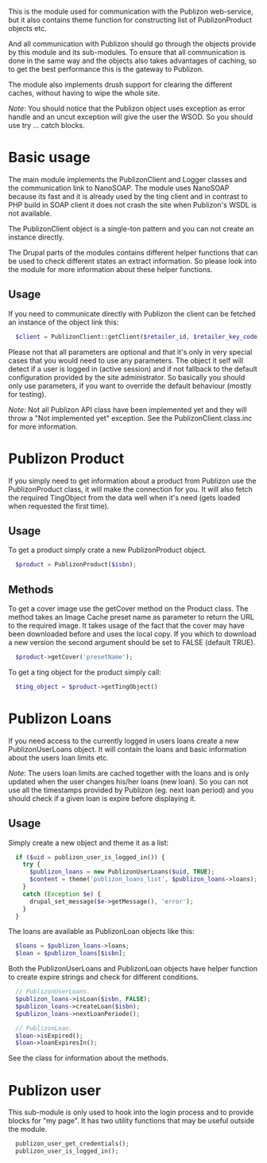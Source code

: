 This is the module used for communication with the Publizon web-service, but it
also contains theme function for constructing list of PublizonProduct objects
etc.

And all communication with Publizon should go through the objects provide by
this module and its sub-modules. To ensure that all communication is done in the
same way and the objects also takes advantages of caching, so to get the best
performance this is the gateway to Publizon.

The module also implements drush support for clearing the different caches,
without having to wipe the whole site.

_Note_: You should notice that the Publizon object uses exception as error
handle and an uncut exception will give the user the WSOD. So you should use
try ... catch blocks.

# Basic usage
The main module implements the PublizonClient and Logger classes and the
communication link to NanoSOAP. The module uses NanoSOAP because its fast and it
is already used by the ting client and in contrast to PHP build in SOAP client
it does not crash the site when Publizon's WSDL is not available.

The PublizonClient object is a single-ton pattern and you can not create an
instance directly.

The Drupal parts of the modules contains different helper functions that can be
used to check different states an extract information. So please look into the
module for more information about these helper functions.

## Usage
If you need to communicate directly with Publizon the client can be fetched an
instance of the object link this:

```php
  $client = PublizonClient::getClient($retailer_id, $retailer_key_code, $langcode, $logger);
```

Please not that all parameters are optional and that it's only in very special
cases that you would need to use any parameters. The object it self will detect
if a user is logged in (active session) and if not fallback to the default
configuration provided by the site administrator. So basically you should only
use parameters, if you want to override the default behaviour (mostly for
testing).

_Note_: Not all Publizon API class have been implemented yet and they will throw
 a "Not implemented yet" exception. See the PublizonClient.class.inc for more
information.

# Publizon Product
If you simply need to get information about a product from Publizon use the
PublizonProduct class, it will make the connection for you. It will also fetch
the required TingObject from the data well when it's need (gets loaded when
requested the first time).

## Usage
To get a product simply crate a new PublizonProduct object.

```php
  $product = PublizonProduct($isbn);
```

## Methods
To get a cover image use the getCover method on the Product class. The method
takes an Image Cache preset name as parameter to return the URL to the required
image. It takes usage of the fact that the cover may have been downloaded before
and uses the local copy. If you which to download a new version the second
argument should be set to FALSE (default TRUE).

```php
  $product->getCover('presetName');
```

To get a ting object for the product simply call:

```php
  $ting_object = $product->getTingObject()
```

# Publizon Loans
If you need access to the currently logged in users loans create a new
PublizonUserLoans object. It will contain the loans and basic information about
the users loan limits etc.

_Note_: The users loan limits are cached together with the loans and is only
updated when the user changes his/her loans (new loan). So you can not use all
the timestamps provided by Publizon (eg. next loan period) and you should check
if a given loan is expire before displaying it.

## Usage
Simply create a new object and theme it as a list:

```php
  if ($uid = publizon_user_is_logged_in()) {
    try {
      $publizon_loans = new PublizonUserLoans($uid, TRUE);
      $content = theme('publizon_loans_list', $publizon_loans->loans);
    }
    catch (Exception $e) {
      drupal_set_message($e->getMessage(), 'error');
    }
  }
```

The loans are available as PublizonLoan objects like this:

```php
  $loans = $publizon_loans->loans;
  $loan = $publizon_loans[$isbn];
```

Both the PublizonUserLoans and PublizonLoan objects have helper function to
create expire strings and check for different conditions.

```php
  // PublizonUserLoans.
  $publizon_loans->isLoan($isbn, FALSE);
  $publizon_loans->createLoan($isbn);
  $publizon_loans->nextLoanPeriode();

  // PublizonLoan.
  $loan->isExpired();
  $loan->loanExpiresIn();
```

See the class for information about the methods.

# Publizon user
This sub-module is only used to hook into the login process and to provide
blocks for "my page". It has two utility functions that may be useful outside
the module.

```php
  publizon_user_get_credentials();
  publizon_user_is_logged_in();
```